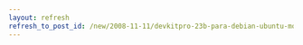 ```yaml
---
layout: refresh
refresh_to_post_id: /new/2008-11-11/devkitpro-23b-para-debian-ubuntu-molinux
---
```

